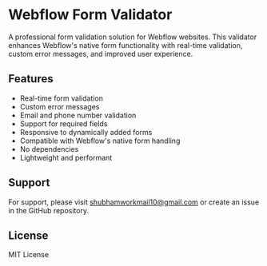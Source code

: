 # Webflow Form Validator

A professional form validation solution for Webflow websites. This validator enhances Webflow's native form functionality with real-time validation, custom error messages, and improved user experience.

## Features

- Real-time form validation
- Custom error messages
- Email and phone number validation
- Support for required fields
- Responsive to dynamically added forms
- Compatible with Webflow's native form handling
- No dependencies
- Lightweight and performant

## Support

For support, please visit shubhamworkmail10@gmail.com or create an issue in the GitHub repository.

## License

MIT License

